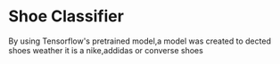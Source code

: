 
#  Shoe Classifier

By using Tensorflow's pretrained model,a model was created to dected shoes weather it is a nike,addidas or converse shoes

